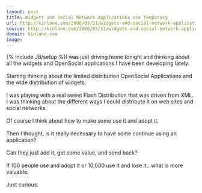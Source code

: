 ```yaml
---
layout: post
title: Widgets and Social Network Applications are Temporary
url: http://kinlane.com/2008/03/21/widgets-and-social-network-applications-are-temporary/
source: http://kinlane.com/2008/03/21/widgets-and-social-network-applications-are-temporary/
domain: kinlane.com
image: 
---
```

{% include JB/setup %}I was just driving home tonight and thinking about all the widgets and OpenSocial applications I have been developing lately.<br /><br />Starting thinking about the limited distribution OpenSocial Applications and the wide distribution of widgets.<br /><br />I was playing with a real sweet Flash Distribution that was driven from XML.  I was thinking about the different ways I could distribute it on web sites and social networks.<br /><br />Of course I think about how to make some use it and adopt it. <br /><br />Then I thought, is it really necessary to have some continue using an application? <br /><br />Can they just add it, get some value, and send back?<br /><br />If 100 people use and adopt it or 10,000 use it and lose it...what is more valuable.<br /><br />Just curious.